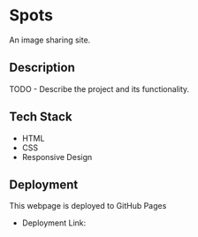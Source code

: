 # Spots

An image sharing site.

## Description

TODO - Describe the project and its functionality.

## Tech Stack

- HTML
- CSS
- Responsive Design

## Deployment

This webpage is deployed to GitHub Pages

- Deployment Link:
